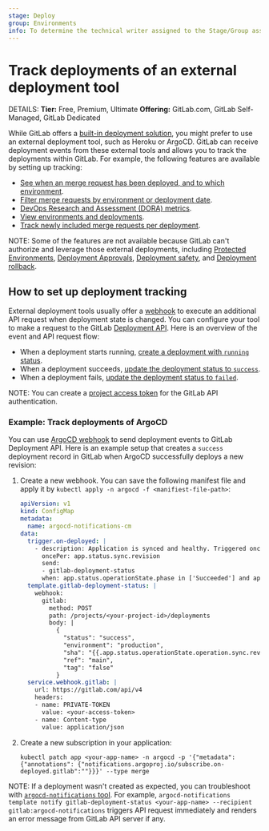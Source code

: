 ```yaml
---
stage: Deploy
group: Environments
info: To determine the technical writer assigned to the Stage/Group associated with this page, see https://handbook.gitlab.com/handbook/product/ux/technical-writing/#assignments
---
```


# Track deployments of an external deployment tool

DETAILS:
**Tier:** Free, Premium, Ultimate
**Offering:** GitLab.com, GitLab Self-Managed, GitLab Dedicated

While GitLab offers a [built-in deployment solution](_index.md), you might prefer to use an external deployment tool, such as Heroku or ArgoCD.
GitLab can receive deployment events from these external tools and allows you to track the deployments within GitLab.
For example, the following features are available by setting up tracking:

- [See when an merge request has been deployed, and to which environment](../../user/project/merge_requests/widgets.md#post-merge-pipeline-status).
- [Filter merge requests by environment or deployment date](../../user/project/merge_requests/index.md#by-environment-or-deployment-date).
- [DevOps Research and Assessment (DORA) metrics](../../user/analytics/dora_metrics.md).
- [View environments and deployments](_index.md#view-environments-and-deployments).
- [Track newly included merge requests per deployment](deployments.md#track-newly-included-merge-requests-per-deployment).

NOTE:
Some of the features are not available because GitLab can't authorize and leverage those external deployments, including
[Protected Environments](protected_environments.md), [Deployment Approvals](deployment_approvals.md), [Deployment safety](deployment_safety.md), and [Deployment rollback](deployments.md#deployment-rollback).

## How to set up deployment tracking

External deployment tools usually offer a [webhook](https://en.wikipedia.org/wiki/Webhook) to execute an additional API request when deployment state is changed.
You can configure your tool to make a request to the GitLab [Deployment API](../../api/deployments.md). Here is an overview of the event and API request flow:

- When a deployment starts running, [create a deployment with `running` status](../../api/deployments.md#create-a-deployment).
- When a deployment succeeds, [update the deployment status to `success`](../../api/deployments.md#update-a-deployment).
- When a deployment fails, [update the deployment status to `failed`](../../api/deployments.md#update-a-deployment).

NOTE:
You can create a [project access token](../../user/project/settings/project_access_tokens.md) for the GitLab API authentication.

### Example: Track deployments of ArgoCD

You can use [ArgoCD webhook](https://argocd-notifications.readthedocs.io/en/stable/services/webhook/) to send deployment events to GitLab Deployment API.
Here is an example setup that creates a `success` deployment record in GitLab when ArgoCD successfully deploys a new revision:

1. Create a new webhook. You can save the following manifest file and apply it by `kubectl apply -n argocd -f <manifiest-file-path>`:

   ```yaml
   apiVersion: v1
   kind: ConfigMap
   metadata:
     name: argocd-notifications-cm
   data:
     trigger.on-deployed: |
       - description: Application is synced and healthy. Triggered once per commit.
         oncePer: app.status.sync.revision
         send:
         - gitlab-deployment-status
         when: app.status.operationState.phase in ['Succeeded'] and app.status.health.status == 'Healthy'
     template.gitlab-deployment-status: |
       webhook:
         gitlab:
           method: POST
           path: /projects/<your-project-id>/deployments
           body: |
             {
               "status": "success",
               "environment": "production",
               "sha": "{{.app.status.operationState.operation.sync.revision}}",
               "ref": "main",
               "tag": "false"
             }
     service.webhook.gitlab: |
       url: https://gitlab.com/api/v4
       headers:
       - name: PRIVATE-TOKEN
         value: <your-access-token>
       - name: Content-type
         value: application/json
   ```

1. Create a new subscription in your application:

   ```shell
   kubectl patch app <your-app-name> -n argocd -p '{"metadata": {"annotations": {"notifications.argoproj.io/subscribe.on-deployed.gitlab":""}}}' --type merge
   ```

NOTE:
If a deployment wasn't created as expected, you can troubleshoot with [`argocd-notifications` tool](https://argocd-notifications.readthedocs.io/en/stable/troubleshooting/).
For example, `argocd-notifications template notify gitlab-deployment-status <your-app-name> --recipient gitlab:argocd-notifications`
triggers API request immediately and renders an error message from GitLab API server if any.
